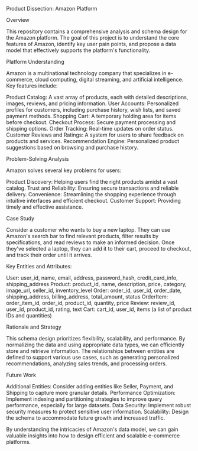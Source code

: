 Product Dissection: Amazon Platform

Overview

This repository contains a comprehensive analysis and schema design for the Amazon platform. The goal of this project is to understand the core features of Amazon, identify key user pain points, and propose a data model that effectively supports the platform's functionality.

Platform Understanding

Amazon is a multinational technology company that specializes in e-commerce, cloud computing, digital streaming, and artificial intelligence. Key features include:

Product Catalog: A vast array of products, each with detailed descriptions, images, reviews, and pricing information.
User Accounts: Personalized profiles for customers, including purchase history, wish lists, and saved payment methods.
Shopping Cart: A temporary holding area for items before checkout.
Checkout Process: Secure payment processing and shipping options.
Order Tracking: Real-time updates on order status.
Customer Reviews and Ratings: A system for users to share feedback on products and services.
Recommendation Engine: Personalized product suggestions based on browsing and purchase history.

Problem-Solving Analysis

Amazon solves several key problems for users:

  Product Discovery: Helping users find the right products amidst a vast catalog.
  Trust and Reliability: Ensuring secure transactions and reliable delivery.
  Convenience: Streamlining the shopping experience through intuitive interfaces and efficient checkout.
  Customer Support: Providing timely and effective assistance.
  
Case Study

Consider a customer who wants to buy a new laptop. They can use Amazon's search bar to find relevant products, filter results by specifications, and read reviews to make an informed decision. Once they've selected a laptop, they can add it to their cart, proceed to checkout, and track their order until it arrives.


Key Entities and Attributes:

 User: user_id, name, email, address, password_hash, credit_card_info, shipping_address
 Product: product_id, name, description, price, category, image_url, seller_id, inventory_level
 Order: order_id, user_id, order_date, shipping_address, billing_address, total_amount, status
 OrderItem: order_item_id, order_id, product_id, quantity, price
 Review: review_id, user_id, product_id, rating, text
 Cart: cart_id, user_id, items (a list of product IDs and quantities)

Rationale and Strategy

This schema design prioritizes flexibility, scalability, and performance. By normalizing the data and using appropriate data types, we can efficiently store and retrieve information. The relationships between entities are defined to support various use cases, such as generating personalized recommendations, analyzing sales trends, and processing orders.

Future Work

Additional Entities: Consider adding entities like Seller, Payment, and Shipping to capture more granular details.
Performance Optimization: Implement indexing and partitioning strategies to improve query performance, especially for large datasets.
Data Security: Implement robust security measures to protect sensitive user information.
Scalability: Design the schema to accommodate future growth and increased traffic.

By understanding the intricacies of Amazon's data model, we can gain valuable insights into how to design efficient and scalable e-commerce platforms.

